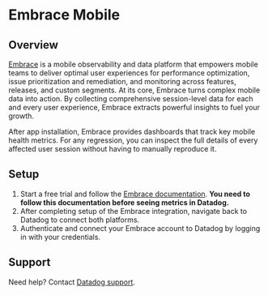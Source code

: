 # Embrace Mobile

## Overview

[Embrace][1] is a mobile observability and data platform that empowers mobile teams to deliver optimal user experiences for
performance optimization, issue prioritization and remediation, and monitoring across features, releases, and custom
segments. At its core, Embrace turns complex mobile data into action. By collecting comprehensive session-level data for
each and every user experience, Embrace extracts powerful insights to fuel your growth.

After app installation, Embrace provides dashboards that track key mobile health metrics. For any regression, you can inspect
the full details of every affected user session without having to manually reproduce it.

## Setup

1. Start a free trial and follow the [Embrace documentation][2]. **You need to follow this documentation before seeing metrics in Datadog.**
1. After completing setup of the Embrace integration, navigate back to Datadog to connect both platforms.
1. Authenticate and connect your Embrace account to Datadog by logging in with your credentials.

## Support

Need help? Contact [Datadog support][3].

[1]: https://embrace.io
[2]: https://embrace.io/docs/
[3]: https://docs.datadoghq.com/help/
